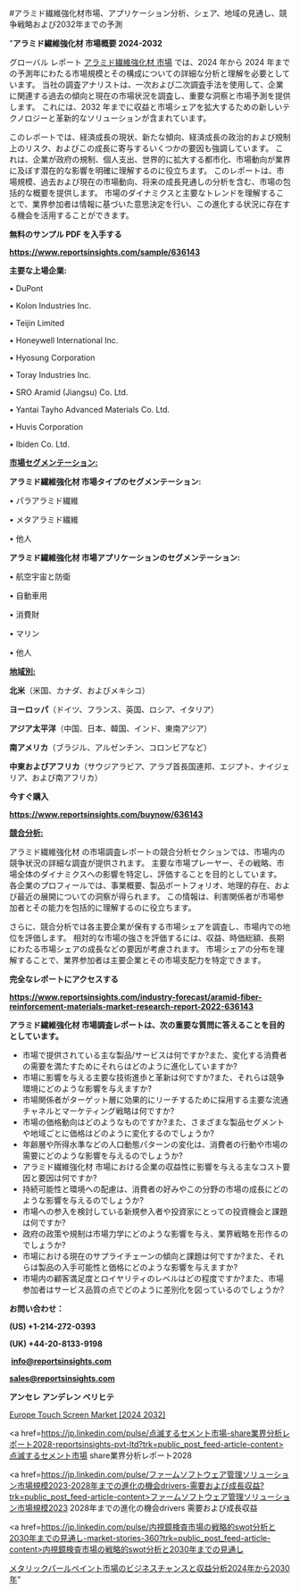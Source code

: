 #アラミド繊維強化材市場、アプリケーション分析、シェア、地域の見通し、競争戦略および2032年までの予測

"<strong>アラミド繊維強化材 市場概要 2024-2032</strong>

グローバル レポート <a href=https://www.reportsinsights.com/sample/636143>アラミド繊維強化材 市場</a> では、2024 年から 2024 年までの予測年にわたる市場規模とその構成についての詳細な分析と理解を必要としています。 当社の調査アナリストは、一次および二次調査手法を使用して、企業に関連する過去の傾向と現在の市場状況を調査し、重要な洞察と市場予測を提供します。 これには、2032 年までに収益と市場シェアを拡大​​するための新しいテクノロジーと革新的なソリューションが含まれています。

このレポートでは、経済成長の現状、新たな傾向、経済成長の政治的および規制上のリスク、およびこの成長に寄与するいくつかの要因も強調しています。 これは、企業が政府の規制、個人支出、世界的に拡大する都市化、市場動向が業界に及ぼす潜在的な影響を明確に理解するのに役立ちます。 このレポートは、市場規模、過去および現在の市場動向、将来の成長見通しの分析を含む、市場の包括的な概要を提供します。 市場のダイナミクスと主要なトレンドを理解することで、業界参加者は情報に基づいた意思決定を行い、この進化する状況に存在する機会を活用することができます。

<strong><b>無料のサンプル PDF を入手する</b></strong>

<a href=https://www.reportsinsights.com/sample/636143><strong><u>https://www.reportsinsights.com/sample/636143</u></strong></a>

<strong>主要な上場企業:</strong>

• DuPont

• Kolon Industries Inc.

• Teijin Limited

• Honeywell International Inc.

• Hyosung Corporation

• Toray Industries Inc.

• SRO Aramid (Jiangsu) Co. Ltd.

• Yantai Tayho Advanced Materials Co. Ltd.

• Huvis Corporation

• Ibiden Co. Ltd.

<strong><u>市場セグメンテーション</u></strong><strong><u>:</u></strong>

<strong>アラミド繊維強化材 市場タイプのセグメンテーション:</strong>

• パラアラミド繊維

• メタアラミド繊維

• 他人

<strong>アラミド繊維強化材 市場アプリケーションのセグメンテーション:</strong>

• 航空宇宙と防衛

• 自動車用

• 消費財

• マリン

• 他人

<strong><u>地域別</u></strong><strong><u>:</u></strong>

<strong>北米</strong>（米国、カナダ、およびメキシコ）

<strong>ヨーロッパ</strong>（ドイツ、フランス、英国、ロシア、イタリア）

<strong>アジア太平洋</strong>（中国、日本、韓国、インド、東南アジア）

<strong>南アメリカ</strong>（ブラジル、アルゼンチン、コロンビアなど）

<strong>中東およびアフリカ</strong>（サウジアラビア、アラブ首長国連邦、エジプト、ナイジェリア、および南アフリカ）

<strong>今すぐ購入</strong>

<a href=https://www.reportsinsights.com/buynow/636143><strong><u>https://www.reportsinsights.com/buynow/636143</u></strong></a>

<strong><u>競合分析:</u></strong>

アラミド繊維強化材 の市場調査レポートの競合分析セクションでは、市場内の競争状況の詳細な調査が提供されます。 主要な市場プレーヤー、その戦略、市場全体のダイナミクスへの影響を特定し、評価することを目的としています。 各企業のプロフィールでは、事業概要、製品ポートフォリオ、地理的存在、および最近の展開についての洞察が得られます。 この情報は、利害関係者が市場参加者とその能力を包括的に理解するのに役立ちます。

さらに、競合分析では各主要企業が保有する市場シェアを調査し、市場内での地位を評価します。 相対的な市場の強さを評価するには、収益、時価総額、長期にわたる市場シェアの成長などの要因が考慮されます。 市場シェアの分布を理解することで、業界参加者は主要企業とその市場支配力を特定できます。

<strong>完全なレポートにアクセスする</strong>

<a href=https://www.reportsinsights.com/industry-forecast/aramid-fiber-reinforcement-materials-market-research-report-2022-636143><strong><u><b>https://www.reportsinsights.com/industry-forecast/aramid-fiber-reinforcement-materials-market-research-report-2022-636143</b></u></strong></a>

<strong><b>アラミド繊維強化材 市場調査レポートは、次の重要な質問に答えることを目的としています。</b></strong>
<ul>
  <li>市場で提供されている主な製品/サービスは何ですか?また、変化する消費者の需要を満たすためにそれらはどのように進化していますか?</li>
  <li>市場に影響を与える主要な技術進歩と革新は何ですか?また、それらは競争環境にどのような影響を与えますか?</li>
  <li>市場関係者がターゲット層に効果的にリーチするために採用する主要な流通チャネルとマーケティング戦略は何ですか?</li>
  <li>市場の価格動向はどのようなものですか?また、さまざまな製品セグメントや地域ごとに価格はどのように変化するのでしょうか?</li>
  <li>年齢層や所得水準などの人口動態パターンの変化は、消費者の行動や市場の需要にどのような影響を与えるのでしょうか?</li>
  <li>アラミド繊維強化材 市場における企業の収益性に影響を与える主なコスト要因と要因は何ですか?</li>
  <li>持続可能性と環境への配慮は、消費者の好みやこの分野の市場の成長にどのような影響を与えるのでしょうか?</li>
  <li>市場への参入を検討している新規参入者や投資家にとっての投資機会と課題は何ですか?</li>
  <li>政府の政策や規制は市場力学にどのような影響を与え、業界戦略を形作るのでしょうか?</li>
  <li>市場における現在のサプライチェーンの傾向と課題は何ですか?また、それらは製品の入手可能性と価格にどのような影響を与えますか?</li>
  <li>市場内の顧客満足度とロイヤリティのレベルはどの程度ですか?また、市場参加者はサービス品質の点でどのように差別化を図っているのでしょうか?</li>
</ul>
<strong>お問い合わせ：</strong>

<strong>(US) +1-214-272-0393</strong>

<strong>(UK) +44-20-8133-9198</strong>

<strong> </strong><a href=info@reportsinsights.com><strong><u>info@reportsinsights.com</u></strong></a>

<a href=sales@reportsinsights.com><strong><u>sales@reportsinsights.com</u></strong></a>

<strong>アンセレ アンデレン ベリヒテ</strong>

<a href=https://www.linkedin.com/pulse/europe-touch-screen-markets-strategic-view-pathway-qewxf/>Europe Touch Screen Market [2024 2032]</a>

<a href=https://jp.linkedin.com/pulse/点滅するセメント市場-share業界分析レポート2028-reportsinsights-pvt-ltd?trk=public_post_feed-article-content>点滅するセメント市場 share業界分析レポート2028</a>

<a href=https://jp.linkedin.com/pulse/ファームソフトウェア管理ソリューション市場規模2023-2028年までの進化の機会drivers-需要および成長収益?trk=public_post_feed-article-content>ファームソフトウェア管理ソリューション市場規模2023 2028年までの進化の機会drivers 需要および成長収益</a>

<a href=https://jp.linkedin.com/pulse/内視鏡検査市場の戦略的swot分析と2030年までの見通し-market-stories-360?trk=public_post_feed-article-content>内視鏡検査市場の戦略的swot分析と2030年までの見通し</a>

<a href=https://www.linkedin.com/pulse/メタリックパールペイント市場のビジネスチャンスと収益分析2024年から2030年-reportsinsights-pvt-ltd-igo7f/>メタリックパールペイント市場のビジネスチャンスと収益分析2024年から2030年</a>"
